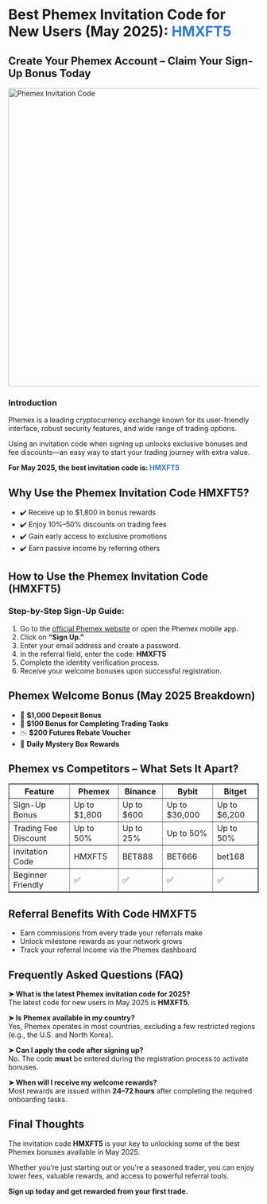 <h1>Best Phemex Invitation Code for New Users (May 2025): <span style="color:#2c7be5;">HMXFT5</span></h1>
<h2>Create Your Phemex Account – Claim Your Sign-Up Bonus Today</h2>

  <img src="https://images.mirror-media.xyz/publication-images/g8T4KOVM02QaxMVNA5bDo.png" alt="Phemex Invitation Code" width="600">

<h3>Introduction</h3>
<p>Phemex is a leading cryptocurrency exchange known for its user-friendly interface, robust security features, and wide range of trading options.</p>
<p>Using an invitation code when signing up unlocks exclusive bonuses and fee discounts—an easy way to start your trading journey with extra value.</p>
<p><strong>For May 2025, the best invitation code is: <span style="color:#2c7be5;">HMXFT5</span></strong></p>
<h2>Why Use the Phemex Invitation Code HMXFT5?</h2>
<ul><li>✔️ Receive up to $1,800 in bonus rewards</li><li>✔️ Enjoy 10%–50% discounts on trading fees</li><li>✔️ Gain early access to exclusive promotions</li><li>✔️ Earn passive income by referring others</li></ul>
<h2>How to Use the Phemex Invitation Code (HMXFT5)</h2>
<h3>Step-by-Step Sign-Up Guide:</h3>
<ol><li>Go to the <a href="https://phemex.com/register?group=4944&referralCode=HMXFT5" target="_blank">official Phemex website</a> or open the Phemex mobile app.</li><li>Click on <strong>“Sign Up.”</strong></li><li>Enter your email address and create a password.</li><li>In the referral field, enter the code: <strong>HMXFT5</strong></li><li>Complete the identity verification process.</li><li>Receive your welcome bonuses upon successful registration.</li></ol>
<h2>Phemex Welcome Bonus (May 2025 Breakdown)</h2>
<ul><li>🎁 <strong>$1,000 Deposit Bonus</strong></li><li>💸 <strong>$100 Bonus for Completing Trading Tasks</strong></li><li>📉 <strong>$200 Futures Rebate Voucher</strong></li><li>🎊 <strong>Daily Mystery Box Rewards</strong></li></ul>
<h2>Phemex vs Competitors – What Sets It Apart?</h2>
<table border="1" cellpadding="10" cellspacing="0"><thead><tr><th>Feature</th><th>Phemex</th><th>Binance</th><th>Bybit</th><th>Bitget</th></tr></thead><tbody><tr><td>Sign-Up Bonus</td><td>Up to $1,800</td><td>Up to $600</td><td>Up to $30,000</td><td>Up to $6,200</td></tr><tr><td>Trading Fee Discount</td><td>Up to 50%</td><td>Up to 25%</td><td>Up to 50%</td><td>Up to 50%</td></tr><tr><td>Invitation Code</td><td>HMXFT5</td><td>BET888</td><td>BET666</td><td>bet168</td></tr><tr><td>Beginner Friendly</td><td>✅</td><td>✅</td><td>✅</td><td>✅</td></tr></tbody></table>
<h2>Referral Benefits With Code HMXFT5</h2>
<ul><li>Earn commissions from every trade your referrals make</li><li>Unlock milestone rewards as your network grows</li><li>Track your referral income via the Phemex dashboard</li></ul>
<h2>Frequently Asked Questions (FAQ)</h2>
<p><strong>➤ What is the latest Phemex invitation code for 2025?</strong><br>The latest code for new users in May 2025 is <strong>HMXFT5</strong>.</p>
<p><strong>➤ Is Phemex available in my country?</strong><br>Yes, Phemex operates in most countries, excluding a few restricted regions (e.g., the U.S. and North Korea).</p>
<p><strong>➤ Can I apply the code after signing up?</strong><br>No. The code <strong>must</strong> be entered during the registration process to activate bonuses.</p>
<p><strong>➤ When will I receive my welcome rewards?</strong><br>Most rewards are issued within <strong>24–72 hours</strong> after completing the required onboarding tasks.</p>
<h2>Final Thoughts</h2>
<p>The invitation code <strong>HMXFT5</strong> is your key to unlocking some of the best Phemex bonuses available in May 2025.</p>
<p>Whether you’re just starting out or you're a seasoned trader, you can enjoy lower fees, valuable rewards, and access to powerful referral tools.</p>
<p><strong>Sign up today and get rewarded from your first trade.</strong></p>
</body></html>
